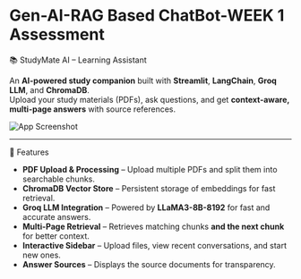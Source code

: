 # Gen-AI-RAG Based ChatBot-WEEK 1 Assessment

📚 StudyMate AI – Learning Assistant

An **AI-powered study companion** built with **Streamlit**, **LangChain**, **Groq LLM**, and **ChromaDB**.  
Upload your study materials (PDFs), ask questions, and get **context-aware, multi-page answers** with source references.

![App Screenshot](https://t4.ftcdn.net/jpg/03/08/69/75/360_F_308697506_9dsBYHXm9FwuW0qcEqimAEXUvzTwfzwe.jpg)


---

🚀 Features
- **PDF Upload & Processing** – Upload multiple PDFs and split them into searchable chunks.
- **ChromaDB Vector Store** – Persistent storage of embeddings for fast retrieval.
- **Groq LLM Integration** – Powered by **LLaMA3-8B-8192** for fast and accurate answers.
- **Multi-Page Retrieval** – Retrieves matching chunks **and the next chunk** for better context.
- **Interactive Sidebar** – Upload files, view recent conversations, and start new ones.
- **Answer Sources** – Displays the source documents for transparency.

